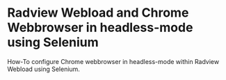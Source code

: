 # Radview Webload and Chrome Webbrowser in headless-mode using Selenium
How-To configure Chrome webbrowser in headless-mode within Radview Webload using Selenium.

